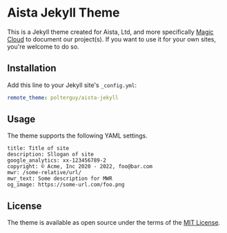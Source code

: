 
# Aista Jekyll Theme

This is a Jekyll theme created for Aista, Ltd, and more specifically [Magic Cloud](https://polterguy.github.io/) to
document our project(s). If you want to use it for your own sites, you're welcome to do so.


## Installation

Add this line to your Jekyll site's `_config.yml`:

```yaml
remote_theme: polterguy/aista-jekyll
```

## Usage

The theme supports the following YAML settings.

```
title: Title of site
description: Sllogan of site
google_analytics: xx-123456789-2
copyright: © Acme, Inc 2020 - 2022, foo@bar.com
mwr: /some-relative/url/
mwr_text: Some description for MWR
og_image: https://some-url.com/foo.png
```

## License

The theme is available as open source under the terms of the [MIT License](https://opensource.org/licenses/MIT).

